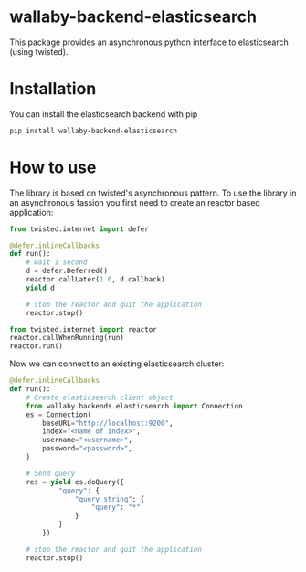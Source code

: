 wallaby-backend-elasticsearch
=============================

This package provides an asynchronous python interface to elasticsearch (using twisted).

Installation
============

You can install the elasticsearch backend with pip

```bash
pip install wallaby-backend-elasticsearch
```

How to use
==========

The library is based on twisted's asynchronous pattern. To use the library in an asynchronous fassion you 
first need to create an reactor based application:
 
```python
from twisted.internet import defer

@defer.inlineCallbacks
def run():
    # wait 1 second
    d = defer.Deferred()
    reactor.callLater(1.0, d.callback)
    yield d

    # stop the reactor and quit the application
    reactor.stop()

from twisted.internet import reactor
reactor.callWhenRunning(run)
reactor.run()
```

Now we can connect to an existing elasticsearch cluster:

```python
@defer.inlineCallbacks
def run():
    # Create elasticsearch client object
    from wallaby.backends.elasticsearch import Connection
    es = Connection(
        baseURL="http://localhost:9200",
        index="<name of index>",
        username="<username>", 
        password="<password>",
    )

    # Send query
    res = yield es.doQuery({
            "query": {
                "query_string": {
                    "query": "*"
                }
            }
        })

    # stop the reactor and quit the application
    reactor.stop()
```
